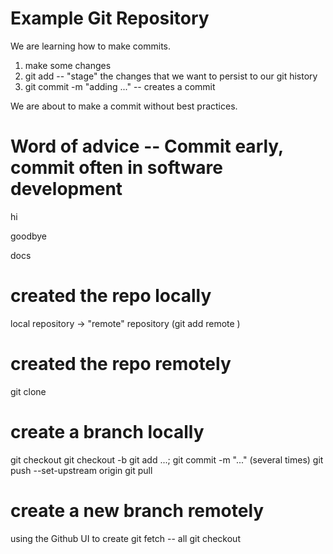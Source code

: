 # Example Git Repository

We are learning how to make commits.

1. make some changes
2. git add -- "stage" the changes that we want to persist to our git history
3. git commit -m "adding ..." -- creates a commit

We are about to make a commit without best practices.

# Word of advice -- Commit early, commit often in software development

hi

goodbye

docs

# created the repo locally
local repository -> "remote" repository (git add remote <name> <URL>)

# created the repo remotely
git clone <URL>

# create a branch locally
git checkout <branch>
git checkout -b <new branch name>
git add ...; git commit -m "..." (several times)
git push --set-upstream origin <new branch>
git pull

# create a new branch remotely
using the Github UI to create <branch>
git fetch -- all
git checkout <branch>
